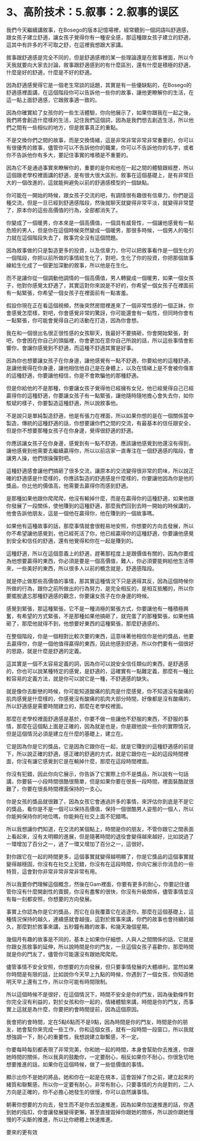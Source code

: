 # 3、高阶技术：5.叙事：2.叙事的误区

我們今天繼續講敘事，在Bosego的版本記憶場裡，經常聽到一個詞語叫舒適感，跟女孩子建立舒適，讓女孩子覺得你有一種安全感，那這種跟女孩子建立的舒適，這其中有許多的不可取之舒，在這裡我想跟大家講。

敘事跟舒適感是完全不同的，但是舒適感裡的某一些理論還是在敘事裡面，所以今天我就要向大家去討論，敘事跟舒適感到的有什麼區別，還有什麼是積極的舒適，什麼是好的舒適，什麼是不好的舒適。

因為舒適感覺得它是一個老生常談的話題，其實是有一些優缺點的，在Bosego的舒適感裡面講，在這個階段你可以告訴他一些你的故事，讓他更瞭解你的生活，在這一點上面舒適感，它跟敘事適一致的。

因為你確實給了女孩你的一些生活體驗，你向他展示了，如果你跟我在一起之後，我們將會創造什麼樣的生活，記住我們這個詞，因為是我們想去創造生活，所以他們之間有一些相似的地方，但是敘事真正的重點。

不是交換你們之間的故事，而是交換情緒，這是非常非常非常非常重要的，你可以有很優秀的敘事，儘管你可以不告訴他你的職業，你可以不告訴他你的名字，或者你不告訴他你有多大，要記住事實的堆積是不重要的。

因為它不是通過事實來瞭解你的，重要的是你和他在一起之間的體驗跟經歷，所以這個跟老學校裡面講的舒適，是有很大很大區別，敘事在這個基礎上，是有非常巨大的一個改進的，這就能夠避免以前的舒適感模型的一個缺點。

你可能在一開始的時候，跟女孩子交流的吧，有調情很有趣很有信章力，你們是這種交流，但是一旦已經到舒適感階段，然後就聊天就變得非常平淡，就變得非常楚了，原本你的這些高價值的行為，全部都消失了。

你變成了一個暖男，你本來是一個高價值，一個具有威脅性，一個讓他感覺有一點危險的男人，但是你在這個時候突然變成一個暖男，那很多時候，一個男人的吸引力就在這個階段失去了，敘事完全沒有這個問題。

因為敘事做的只是製造更多的投資，以及信章力，你可以把敘事看作是一個生化的一個階段，你把以前所做的事情給生化了，對吧，生化了你的投資，你把那個故事線給生化成了一個更加深動的敘事，所以他是在生化。

而不是讓你從一個調動他調情的一個高價值，男人轉變成一個暖男，如果一個女孩子，他對你感覺太舒適了，其實這對你來說是不好的，你希望一個女孩子在裡面前有一點緊張，你希望一個女孩子在裡面前有一點害羞。

假設你現在正在看這個視頻，然後突然房間裡進來了一個非常性感的一個正妹，你會感覺怎麼樣，對吧，你會感覺非常的驚訝，你可能還會有一點性，但同時你會有一點緊張，你可能會覺得自己的活動在打造，因為你會想。

我在和一個很出名很正很性感的女孩聊天，我最好不要搞砸，你會開始緊張，對吧，你會困在你自己的頭腦裡，你會更加在意你自己所說的話，所以這些事情會影響你，會讓你感覺到不舒適，而這種不舒適其實是好事。

因為你也想要讓女孩子在你身邊，讓他感覺有一點不舒適，你要給他的這種舒適，是讓他覺得在你身邊，讓他相信他自己是在身體上，以及在情緒上是不會被你傷害的這種舒適，你要讓他相信，你是不會欺騙他的那種舒適。

但是你給他的不是那種，你要讓女孩子覺得他已經擁有女兒，他已經覺得自己已經贏得你的這種舒適，你要讓女孩子有一點緊張，讓他隨時隨地擔心會失去你，如你駁斌的樣子，你要製造這種舒適，所以說敘事他。

不是說只是單純製造舒適，他是有張力在裡面，所以如果你想的是在一個關係當中製造，傳統的這種舒適的話，你想要讓你們之間的交流，有最基本的信任跟安全，但是你不想要那種女孩子在你身邊，覺得很舒適的舒適。

你應該讓女孩子在你身邊，感覺到有一點不舒適，應該讓他感覺到他還沒有得到，讓他感覺到他需要去繼續贏得你，所以以前店家一直專注在一個舒適感的階段，會讓男人操，他們很操彈對吧。

這種舒適感會讓他們搞砸了很多交流，讓原本的交流變得很非常的罰味，所以說正確的舒適感是什麼樣的，你應該製造的舒適感是什麼樣的，你要讓他因為你是他的獎品，你比他的價值高，他需要去贏得你而感到舒適。

是那種如果他跟你爬爬爬，他沒有輸掉什麼，而是在贏得你的這種舒適，如果他跟你發展了一段關係，使他賺到的這種舒適，那麼我們回到去時一開始的時候講的，他會告訴他朋友，這是一個他在贏得你，他在賺到的一個故事嗎。

如果他有這種故事的話，那麼事情就會很輕易地安照，你想要的方向去發展，所以你不希望讓他感覺到，他已經死活了你，他已經贏得你的這種舒適，你要讓他感覺到安全和信任的舒適，還有他覺得和你在一起是賺到的。

這種舒適，所以在這個意義上的舒適，趕著那程度上是跟價值有關的，因為你要成為他想要贏得的東西，你必須是要是一個高價值，難人，你必須要能夠給他生活帶來，一些美好的東西，所以很多人以前的概念就是，舒適感階段。

就是停止做那些高價值的事情，那其實這種情況下只是適得其反，因為這個時候你所做的行為，跟你之前所做出的行為努力，是完全相反的，是相互抵觸的，所以你要擺脫遺忘那種舒適感的觀念，你要讓女孩子在你身邊的時候。

感覺到緊張，那這種緊張，它不是一種消極的緊張方式，你要讓他有一種積極興奮，有希望的方式緊張，不是那種如果他搞砸了，就完蛋了的那種緊張，如果他搞砸了，那麼他就得不到，他想要好東西的這種緊張，那麼舒適感的。

在整個階段，你是一個相對比較次要的東西，這意味著他相信你是他的獎品，他要去贏得你，你是一個他值得贏得的東西，因此他感到舒適，所以你們要有一個很好的思路，就是什麼是舒適的定義。

這其實是一個不太容易定義的詞，因為你可以說安全信任類似的東西，是舒適感的，你也可以說某種特定的感覺，是舒適的，這確實有一點難定義，那麼有一種比較容易的定義方法，就是你可以說它是一種，不舒適感的缺失。

就是像你去斷戀的時候，你可能知道酸痛的肌肉是什麼感覺，你不知道沒有酸痛的肌肉感覺是什麼樣的，你感覺沒有酸痛的肌肉大部分時間，好像都是沒有酸痛的，所以舒適感是需要時間建立的，那麼在老學校裡面。

那麼在老學校裡面舒適感是基於，你要不做一些讓他不舒服的東西，不舒服的事情，那麼在這個點上面是正確的，因為就是也是，你是跟他說一些你的實際情況，但是這個情況必須是建立在什麼的基礎上，建立在。

它是因為你是它的獎品，它是因為它跟你在一起，就是它賺到的這種舒適感的前提下，所以說正確的舒適，感正確的舒適的方式，就是它跟你在一起的這段時間裡面，你沒有讓它感覺到它是在輸掉什麼，那麼在這段時間裡面。

你沒有犯錯，因此你向它展示，你告訴了它實際上你不是獎品，所以說有一句話講，你要裝一小段時間很酷很簡單，但是如果你要在很長一段時間，裡面裝酷就很難了，你要在很長時間裡面保持的一支心。

你是女孩的獎品就很難了，因為女孩它會通過許多的事情，來評估你到底是不是它的獎品，看你是不是一個可以保持高價值，保持一個很酷男人姿態的一個人，所以你能夠保持你的地位嗎，你能夠在社交上面不犯錯嗎。

所以我想讓你們知道，在交流的某個點上，時間是你的朋友，不管你跟它之間表面上看起來，沒有太明顯的進展，但是隨著時間的退役會變得越來越好，比如說過了一環增加了百分之一，過了一環又增加了百分之一，這很好。

對你跟它在一起的時間更多，這個事實就變得越明顯了，你是它獎品的這個事實就變得越穩固，你沒有在社交上犯錯，你沒有在這段時間，你向它展示你消息的一些特質，這會對你非常非常非常非常有用。

所以我要你們理解這個概念，然後在Gam裡面，你要有更多的耐心，你要記住儘管你沒有什麼開創性的賣鏡，你沒有盡奪的很快，你沒有升級關係，儘管事情並沒有每一刻都安照，你想要的方向發展。

事實上你認為你是它的獎品，而它在自我覆蓋它在追逐你，那麼在這個基礎上，這種情況保持的越久，連續感就會越強，這對於敘事來講，你們的故事也會持續的越久，那麼對於敘事來講，五秒鐘有趣的故事，和幾天幾個星期。

幾個月有趣的故事是不同的，基本上如果你仔細想，人與人之間關係的話，它就是你跟女孩敘事的延伸，所以說時間是你的門友，一旦這個女孩子喜歡你，那麼時間就是你的門友了，儘管你可能還沒有跟她爬爬爬。

儘管事情不安全安照，你想要的方向發展，但只要事情發展的大體順利，當然如果你時間是有限的話，比如說你今天早上九點的時候，你遇到了一個女孩，你知道她明天早上還有工作，所以你可能有時間限制。

所以這個時候不是很好，在這個情況下，時間不安全是你的門友，因為後勤條件對你完全沒有利益的，對於女孩和你一起的，情緒體驗來講，時間是你的門友，而事實上這就是為什麼，你要把約會時間提前，因為這個原因。

我會把約會時間，定在5點6點而不是9點，因為時間是你的門友，時間是你的朋友，她會幫你來完成一些工作，你和這個女孩，就有一段時間一段窗口，所以我就想強調一下，耐心的重要性，我想說建立聯繫感，不一定。

你要每時每刻都表現了非常完美，你和她一起的時間，本身會幫助你去推進，你跟她時間的關係，所以我真的鼓勵你，一定要耐心，相反如果你不耐心，你很急切地想要推進的話，如果你在這個時候，做了一些低價值的事情。

顯示出你不是她的將品，她和你在一起是在規本，這會毀掉了你之前，建立起來的緒質和聯繫感，所以你一定要有耐心，非常有耐心，只要事情的方向是對的，二人方向是正確的，你不必擔心她發生的很慢，你可以自然讓事情。

朝著你想要的方向去，發生而不是你去加速推進，因為如果你加速推進的話，你遇到她的指扣，你會讓發展變得更懶，甚至直接毀掉你跟她的關係，所以說你跟她慢慢的不尖斷的推進，所以比你總體上快速推進。

要來的更有效